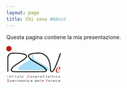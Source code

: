 ```yaml
---
layout: page
title: Chi sono #About
---
```


Questa pagina contiene la mia presentazione.

![Logo Istituto Zooprofilattico delle Venezie](/img/izsve_logo.png)